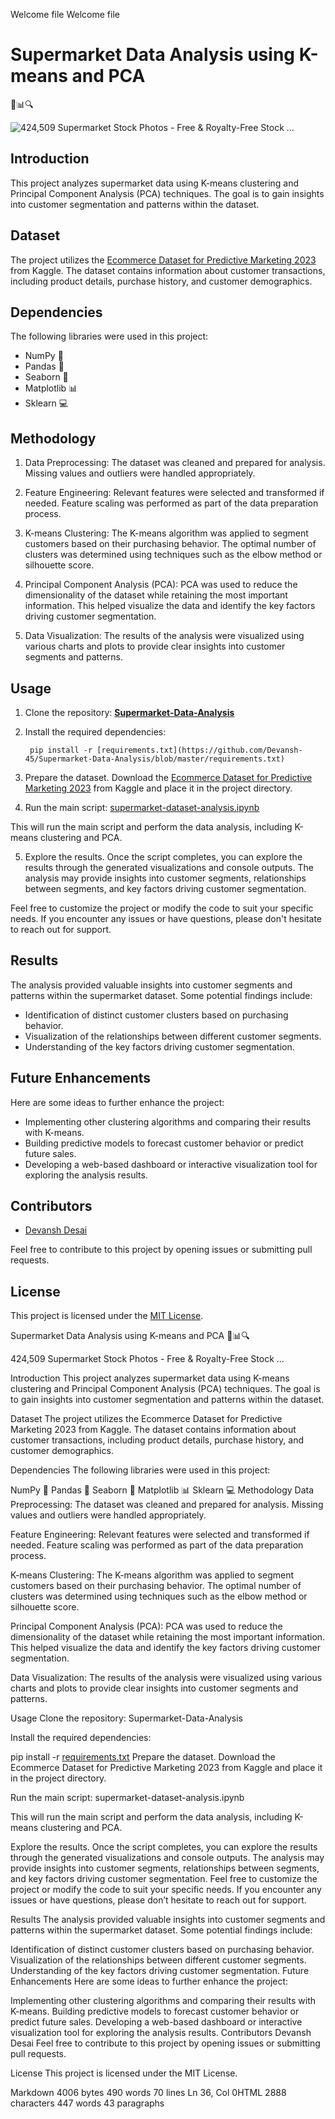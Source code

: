Welcome file
Welcome file
# Supermarket Data Analysis using K-means and PCA

🛒📊🔍

![424,509 Supermarket Stock Photos - Free & Royalty-Free Stock ...](https://thumbs.dreamstime.com/b/supermarket-aisle-empty-20293222.jpg)

## Introduction
This project analyzes supermarket data using K-means clustering and Principal Component Analysis (PCA) techniques. The goal is to gain insights into customer segmentation and patterns within the dataset.

## Dataset
The project utilizes the [Ecommerce Dataset for Predictive Marketing 2023](https://www.kaggle.com/datasets/hunter0007/ecommerce-dataset-for-predictive-marketing-2023) from Kaggle. The dataset contains information about customer transactions, including product details, purchase history, and customer demographics.

## Dependencies
The following libraries were used in this project:
- NumPy 🧮
- Pandas 🐼
- Seaborn 🌊
- Matplotlib 📊
- Sklearn 💻

## Methodology
1. Data Preprocessing: The dataset was cleaned and prepared for analysis. Missing values and outliers were handled appropriately.

2. Feature Engineering: Relevant features were selected and transformed if needed. Feature scaling was performed as part of the data preparation process.

3. K-means Clustering: The K-means algorithm was applied to segment customers based on their purchasing behavior. The optimal number of clusters was determined using techniques such as the elbow method or silhouette score.

4. Principal Component Analysis (PCA): PCA was used to reduce the dimensionality of the dataset while retaining the most important information. This helped visualize the data and identify the key factors driving customer segmentation.

5. Data Visualization: The results of the analysis were visualized using various charts and plots to provide clear insights into customer segments and patterns.

## Usage
1. Clone the repository: **[Supermarket-Data-Analysis ](https://github.com/Devansh-45/Supermarket-Data-Analysis)**
2. Install the required dependencies:

		pip install -r [requirements.txt](https://github.com/Devansh-45/Supermarket-Data-Analysis/blob/master/requirements.txt)
  
3. Prepare  the  dataset. Download  the  [Ecommerce Dataset for Predictive Marketing 2023](https://www.kaggle.com/datasets/hunter0007/ecommerce-dataset-for-predictive-marketing-2023) from Kaggle and place it in the project directory.  

4. Run the main script:  [supermarket-dataset-analysis.ipynb](https://github.com/Devansh-45/Supermarket-Data-Analysis/blob/master/Notebooks/supermarket-dataset-analysis.ipynb)

This will run the main script and perform the data analysis, including K-means clustering and PCA. 


5. Explore the results. Once the script completes, you can explore the results through the generated visualizations and console outputs. The analysis may provide insights into customer segments, relationships between segments, and key factors driving customer segmentation.

Feel free to customize the project or modify the code to suit your specific needs. If you encounter any issues or have questions, please don't hesitate to reach out for support.

## Results
The analysis provided valuable insights into customer segments and patterns within the supermarket dataset. Some potential findings include:

- Identification of distinct customer clusters based on purchasing behavior.
- Visualization of the relationships between different customer segments.
- Understanding of the key factors driving customer segmentation.

## Future Enhancements
Here are some ideas to further enhance the project:

- Implementing other clustering algorithms and comparing their results with K-means.
- Building predictive models to forecast customer behavior or predict future sales.
- Developing a web-based dashboard or interactive visualization tool for exploring the analysis results.

## Contributors
- [Devansh Desai](https://github.com/Devansh-45)

Feel free to contribute to this project by opening issues or submitting pull requests.

## License
This project is licensed under the [MIT License](LICENSE).

Supermarket Data Analysis using K-means and PCA
🛒📊🔍

424,509 Supermarket Stock Photos - Free & Royalty-Free Stock ...

Introduction
This project analyzes supermarket data using K-means clustering and Principal Component Analysis (PCA) techniques. The goal is to gain insights into customer segmentation and patterns within the dataset.

Dataset
The project utilizes the Ecommerce Dataset for Predictive Marketing 2023 from Kaggle. The dataset contains information about customer transactions, including product details, purchase history, and customer demographics.

Dependencies
The following libraries were used in this project:

NumPy 🧮
Pandas 🐼
Seaborn 🌊
Matplotlib 📊
Sklearn 💻
Methodology
Data Preprocessing: The dataset was cleaned and prepared for analysis. Missing values and outliers were handled appropriately.

Feature Engineering: Relevant features were selected and transformed if needed. Feature scaling was performed as part of the data preparation process.

K-means Clustering: The K-means algorithm was applied to segment customers based on their purchasing behavior. The optimal number of clusters was determined using techniques such as the elbow method or silhouette score.

Principal Component Analysis (PCA): PCA was used to reduce the dimensionality of the dataset while retaining the most important information. This helped visualize the data and identify the key factors driving customer segmentation.

Data Visualization: The results of the analysis were visualized using various charts and plots to provide clear insights into customer segments and patterns.

Usage
Clone the repository: Supermarket-Data-Analysis

Install the required dependencies:

 pip install -r [requirements.txt](https://github.com/Devansh-45/Supermarket-Data-Analysis/blob/master/requirements.txt)
Prepare the dataset. Download the Ecommerce Dataset for Predictive Marketing 2023 from Kaggle and place it in the project directory.

Run the main script: supermarket-dataset-analysis.ipynb

This will run the main script and perform the data analysis, including K-means clustering and PCA.

Explore the results. Once the script completes, you can explore the results through the generated visualizations and console outputs. The analysis may provide insights into customer segments, relationships between segments, and key factors driving customer segmentation.
Feel free to customize the project or modify the code to suit your specific needs. If you encounter any issues or have questions, please don’t hesitate to reach out for support.

Results
The analysis provided valuable insights into customer segments and patterns within the supermarket dataset. Some potential findings include:

Identification of distinct customer clusters based on purchasing behavior.
Visualization of the relationships between different customer segments.
Understanding of the key factors driving customer segmentation.
Future Enhancements
Here are some ideas to further enhance the project:

Implementing other clustering algorithms and comparing their results with K-means.
Building predictive models to forecast customer behavior or predict future sales.
Developing a web-based dashboard or interactive visualization tool for exploring the analysis results.
Contributors
Devansh Desai
Feel free to contribute to this project by opening issues or submitting pull requests.

License
This project is licensed under the MIT License.

Markdown 4006 bytes 490 words 70 lines Ln 36, Col 0HTML 2888 characters 447 words 43 paragraphs